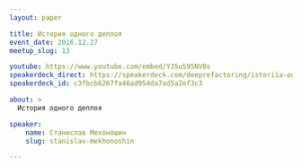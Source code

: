 ```yaml
---
layout: paper

title: История одного деплоя
event_date: 2016.12.27
meetup_slug: 13

youtube: https://www.youtube.com/embed/YJ5uS95NV0s
speakerdeck_direct: https://speakerdeck.com/deeprefactoring/istoriia-odnogho-dieploia-stanislav-miekhonoshin
speakerdeck_id: c3fbcb6267fa46ad954da7ad5a2ef3c3

about: >
  История одного деплоя 

speaker:
    name: Станислав Мехоношин
    slug: stanislav-mekhonoshin

---
```



